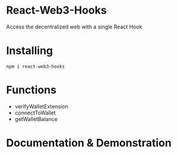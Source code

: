 # React-Web3-Hooks

<p>Access the decentralized web with a single React Hook</p>

# Installing
   `npm i react-web3-hooks`

# Functions
   * verifyWalletExtension
   * connectToWallet
   * getWalletBalance

# Documentation & Demonstration 
